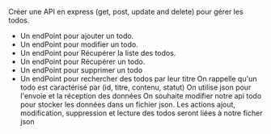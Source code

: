 Créer une API en express (get, post, update and delete) pour gérer les todos.
- Un endPoint pour ajouter un todo.
- Un endPoint pour modifier un todo.
- Un endPoint pour Récupérer la liste des todos.
- Un endPoint pour Récupérer un todo.
- Un endPoint pour supprimer un todo
- Un endPoint pour rechercher des todos par leur titre
On rappelle qu'un todo est caractérisé par  (id, titre, contenu, statut)
On utilise json pour l'envoie et la réception des données
On souhaite modifier notre api todo pour stocker les données dans un fichier json.
Les actions ajout, modification, suppression et lecture des todos seront liées à notre ficher json